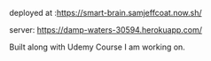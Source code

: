 deployed at :https://smart-brain.samjeffcoat.now.sh/

server: https://damp-waters-30594.herokuapp.com/

Built along with Udemy Course I am working on.
